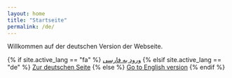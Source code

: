 ```yaml
---
layout: home
title: "Startseite"
permalink: /de/
---
```


Willkommen auf der deutschen Version der Webseite.


{% if site.active_lang == "fa" %}
  [ورود به فارسی](/fa/)
{% elsif site.active_lang == "de" %}
  [Zur deutschen Seite](/de/)
{% else %}
  [Go to English version](/en/)
{% endif %}

